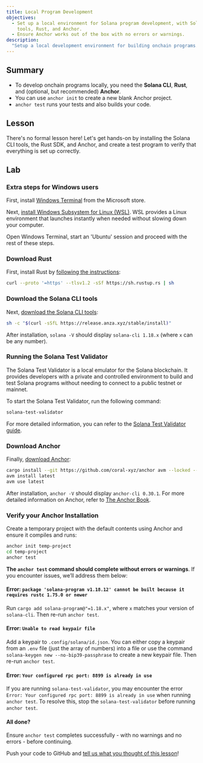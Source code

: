 ```yaml
---
title: Local Program Development
objectives:
  - Set up a local environment for Solana program development, with Solana CLI
    tools, Rust, and Anchor.
  - Ensure Anchor works out of the box with no errors or warnings.
description:
  "Setup a local development environment for building onchain programs."
---
```


## Summary

- To develop onchain programs locally, you need the **Solana CLI**, **Rust**,
  and (optional, but recommended) **Anchor**.
- You can use `anchor init` to create a new blank Anchor project.
- `anchor test` runs your tests and also builds your code.

## Lesson

There's no formal lesson here! Let's get hands-on by installing the Solana CLI
tools, the Rust SDK, and Anchor, and create a test program to verify that
everything is set up correctly.

## Lab

### Extra steps for Windows users

First, install
[Windows Terminal](https://apps.microsoft.com/detail/9N0DX20HK701) from the
Microsoft store.

Next,
[install Windows Subsystem for Linux (WSL)](https://learn.microsoft.com/en-us/windows/wsl/install).
WSL provides a Linux environment that launches instantly when needed without
slowing down your computer.

Open Windows Terminal, start an 'Ubuntu' session and proceed with the rest of
these steps.

### Download Rust

First, install Rust by
[following the instructions](https://www.rust-lang.org/tools/install):

```bash
curl --proto '=https' --tlsv1.2 -sSf https://sh.rustup.rs | sh
```

### Download the Solana CLI tools

Next,
[download the Solana CLI tools](https://docs.solana.com/cli/install-solana-cli-tools):

```bash
sh -c "$(curl -sSfL https://release.anza.xyz/stable/install)"
```

After installation, `solana -V` should display `solana-cli 1.18.x` (where `x`
can be any number).

### Running the Solana Test Validator

The Solana Test Validator is a local emulator for the Solana blockchain. It
provides developers with a private and controlled environment to build and test
Solana programs without needing to connect to a public testnet or mainnet.

To start the Solana Test Validator, run the following command:

```bash
solana-test-validator
```

For more detailed information, you can refer to the
[Solana Test Validator guide](https://solana.com/developers/guides/getstarted/solana-test-validator).

### Download Anchor

Finally, [download Anchor](https://www.anchor-lang.com/docs/installation):

```bash
cargo install --git https://github.com/coral-xyz/anchor avm --locked --force
avm install latest
avm use latest
```

After installation, `anchor -V` should display `anchor-cli 0.30.1`. For more
detailed information on Anchor, refer to
[The Anchor Book](https://book.anchor-lang.com).

### Verify your Anchor Installation

Create a temporary project with the default contents using Anchor and ensure it
compiles and runs:

```bash
anchor init temp-project
cd temp-project
anchor test
```

**The `anchor test` command should complete without errors or warnings**. If you
encounter issues, we’ll address them below:

#### Error: `package 'solana-program v1.18.12' cannot be built because it requires rustc 1.75.0 or newer`

Run `cargo add solana-program@"=1.18.x"`, where `x` matches your version of
`solana-cli`. Then re-run `anchor test`.

#### Error: `Unable to read keypair file`

Add a keypair to `.config/solana/id.json`. You can either copy a keypair from an
`.env` file (just the array of numbers) into a file or use the command
`solana-keygen new --no-bip39-passphrase` to create a new keypair file. Then
re-run `anchor test`.

#### Error: `Your configured rpc port: 8899 is already in use`

If you are running `solana-test-validator`, you may encounter the error
`Error: Your configured rpc port: 8899 is already in use` when running
`anchor test`. To resolve this, stop the `solana-test-validator` before running
`anchor test`.

#### All done?

Ensure `anchor test` completes successfully - with no warnings and no errors -
before continuing.

<Callout type="success" title="Completed the lab?">

Push your code to GitHub and
[tell us what you thought of this lesson](https://form.typeform.com/to/IPH0UGz7#answers-lesson=aa0b56d6-02a9-4b36-95c0-a817e2c5b19d)!
</Callout>

